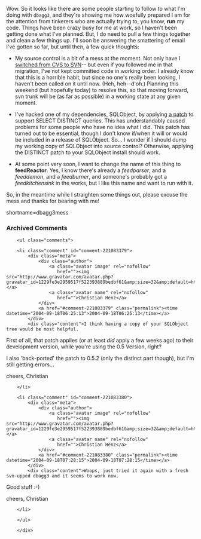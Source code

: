 Wow.  So it looks like there are some people starting to follow to what I'm doing with `dbagg3`, and they're showing me how woefully prepared I am for the attention from tinkerers who are actually trying to, you know, **run** my code.  Things have been crazy busy for me at work, so I haven't been getting done what I've planned.  But, I do need to pull a few things together and clean a few things up.  I'll soon be answering the smattering of email I've gotten so far, but until then, a few quick thoughts:

* My source control is a bit of a mess at the moment.  Not only have I [switched from CVS to SVN][svnswitch]-- but even if you followed me in that migration, I've not kept committed code in working order.  I already know that this is a horrible habit, but since no one's really been looking, I haven't been called on it until now.  (Heh, heh--d'oh.)  Planning this weekend (but hopefully today) to resolve this, so that moving forward, svn trunk will be (as far as possible) in a working state at any given moment.

* I've hacked one of my dependencies, SQLObject, by applying [a patch][sodistinct] to support SELECT DISTINCT queries.  This has understandably caused problems for some people who have no idea what I did.  This patch has turned out to be essential, though I don't know if/when it will or would be included in a release of SQLObject.  So...  I wonder if I should dump my working copy of SQLObject into source control?  Otherwise, applying the DISTINCT patch to your SQLObject install should work.

* At some point very soon, I want to change the name of this thing to **feedReactor**.  Yes, I know there's already a *feedparser*, and a *feeddemon*, and a *feedburner*, and someone's probably got a *feedkitchensink* in the works, but I like this name and want to run with it.

So, in the meantime while I straighten some things out, please excuse the mess and thanks for bearing with me!

[sodistinct]: http://sourceforge.net/mailarchive/message.php?msg_id=9122066
[svnswitch]: http://www.decafbad.com/blog/2004/09/16/moving_time_from_cvs_to_subversion
<!--more-->
shortname=dbagg3mess

<div id="comments" class="comments archived-comments">
            <h3>Archived Comments</h3>
            
        <ul class="comments">
            
        <li class="comment" id="comment-221083379">
            <div class="meta">
                <div class="author">
                    <a class="avatar image" rel="nofollow" 
                       href=""><img src="http://www.gravatar.com/avatar.php?gravatar_id=1229fe3e2959517f522393889bedbf61&amp;size=32&amp;default=http://mediacdn.disqus.com/1320279820/images/noavatar32.png"/></a>
                    <a class="avatar name" rel="nofollow" 
                       href="">Christian Henz</a>
                </div>
                <a href="#comment-221083379" class="permalink"><time datetime="2004-09-18T06:25:13">2004-09-18T06:25:13</time></a>
            </div>
            <div class="content">I think having a copy of your SQLObject tree would be most helpful.

First of all, that patch applies (or at least _did_ apply a few weeks ago) to their development version, while you're using the 0.5 Version, right? 

I also 'back-ported' the patch to 0.5.2 (only the distinct part though), but I'm still getting errors...


cheers,
Christian</div>
            
        </li>
    
        <li class="comment" id="comment-221083380">
            <div class="meta">
                <div class="author">
                    <a class="avatar image" rel="nofollow" 
                       href=""><img src="http://www.gravatar.com/avatar.php?gravatar_id=1229fe3e2959517f522393889bedbf61&amp;size=32&amp;default=http://mediacdn.disqus.com/1320279820/images/noavatar32.png"/></a>
                    <a class="avatar name" rel="nofollow" 
                       href="">Christian Henz</a>
                </div>
                <a href="#comment-221083380" class="permalink"><time datetime="2004-09-18T07:28:15">2004-09-18T07:28:15</time></a>
            </div>
            <div class="content">Woops, just tried it again with a fresh svn-upped dbagg3 and it seems to work now.

Good stuff :-)

cheers,
Christian</div>
            
        </li>
    
        </ul>
    
        </div>
    
